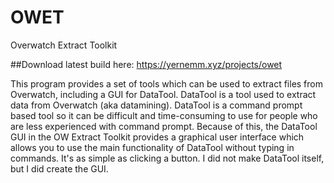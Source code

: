 # OWET
Overwatch Extract Toolkit

##Download latest build here: https://yernemm.xyz/projects/owet

This program provides a set of tools which can be used to extract files from Overwatch, including a GUI for DataTool. DataTool is a tool used to extract data from Overwatch (aka datamining). DataTool is a command prompt based tool so it can be difficult and time-consuming to use for people who are less experienced with command prompt. Because of this, the DataTool GUI in the OW Extract Toolkit provides a graphical user interface which allows you to use the main functionality of DataTool without typing in commands. It's as simple as clicking a button. I did not make DataTool itself, but I did create the GUI.